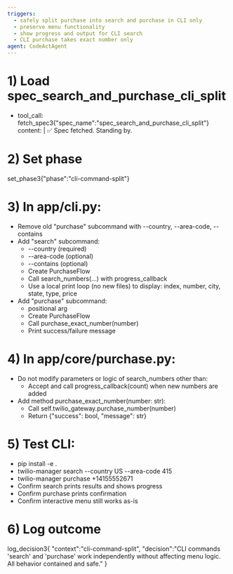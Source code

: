 ```yaml
---
triggers:
  - safely split purchase into search and purchase in CLI only
  - preserve menu functionality
  - show progress and output for CLI search
  - CLI purchase takes exact number only
agent: CodeActAgent
---
```


# 1) Load spec_search_and_purchase_cli_split
- tool_call: fetch_spec3{"spec_name":"spec_search_and_purchase_cli_split"}
  content: |
    ✅ Spec fetched. Standing by.

# 2) Set phase
set_phase3{"phase":"cli-command-split"}

# 3) In app/cli.py:
- Remove old "purchase" subcommand with --country, --area-code, --contains
- Add "search" subcommand:
  * --country (required)
  * --area-code (optional)
  * --contains (optional)
  * Create PurchaseFlow
  * Call search_numbers(...) with progress_callback
  * Use a local print loop (no new files) to display: index, number, city, state, type, price
- Add "purchase" subcommand:
  * <number> positional arg
  * Create PurchaseFlow
  * Call purchase_exact_number(number)
  * Print success/failure message

# 4) In app/core/purchase.py:
- Do not modify parameters or logic of search_numbers other than:
  * Accept and call progress_callback(count) when new numbers are added
- Add method purchase_exact_number(number: str):
  * Call self.twilio_gateway.purchase_number(number)
  * Return {"success": bool, "message": str}

# 5) Test CLI:
- pip install -e .
- twilio-manager search --country US --area-code 415
- twilio-manager purchase +14155552671
- Confirm search prints results and shows progress
- Confirm purchase prints confirmation
- Confirm interactive menu still works as-is

# 6) Log outcome
log_decision3{
  "context":"cli-command-split",
  "decision":"CLI commands 'search' and 'purchase' work independently without affecting menu logic. All behavior contained and safe."
}

